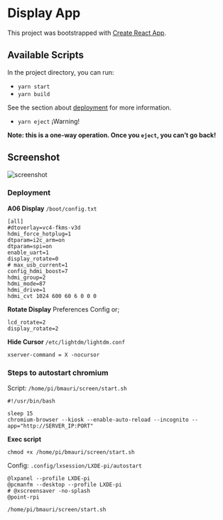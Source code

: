 # Display App

This project was bootstrapped with [Create React App](https://github.com/facebook/create-react-app).

## Available Scripts

In the project directory, you can run:

- `yarn start`
- `yarn build`

See the section about [deployment](https://facebook.github.io/create-react-app/docs/deployment) for more information.

- `yarn eject` ¡Warning!

**Note: this is a one-way operation. Once you `eject`, you can’t go back!**

## Screenshot

![screenshot](https://user-images.githubusercontent.com/14354821/118971890-3a44df80-b970-11eb-8f6a-304269c9024b.png)

### Deployment

**A06 Display**
`/boot/config.txt`
```
[all]
#dtoverlay=vc4-fkms-v3d
hdmi_force_hotplug=1
dtparam=i2c_arm=on
dtparam=spi=on
enable_uart=1
display_rotate=0
# max_usb_current=1
config_hdmi_boost=7
hdmi_group=2
hdmi_mode=87
hdmi_drive=1
hdmi_cvt 1024 600 60 6 0 0 0
```

**Rotate Display**
Preferences Config or;
```
lcd_rotate=2
display_rotate=2
```

**Hide Cursor** `/etc/lightdm/lightdm.conf`
```
xserver-command = X -nocursor
```

### Steps to autostart chromium


Script: `/home/pi/bmauri/screen/start.sh`

```
#!/usr/bin/bash

sleep 15
chromium-browser --kiosk --enable-auto-reload --incognito --app="http://SERVER_IP:PORT"
```

**Exec script**

`chmod +x /home/pi/bmauri/screen/start.sh`


Config: `.config/lxsession/LXDE-pi/autostart`
```
@lxpanel --profile LXDE-pi
@pcmanfm --desktop --profile LXDE-pi
# @xscreensaver -no-splash
@point-rpi

/home/pi/bmauri/screen/start.sh
```
